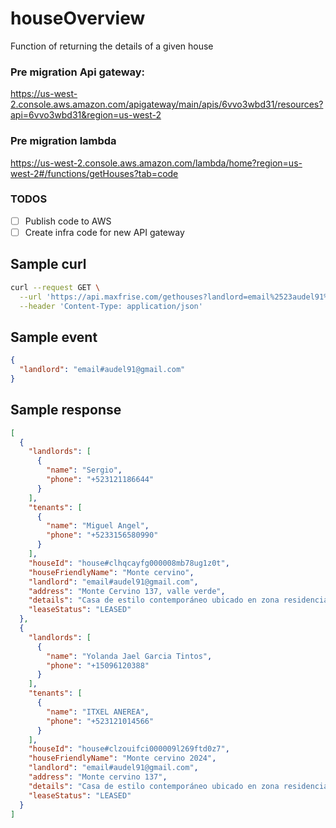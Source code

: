 # houseOverview

Function of returning the details of a given house

### Pre migration Api gateway:

https://us-west-2.console.aws.amazon.com/apigateway/main/apis/6vvo3wbd31/resources?api=6vvo3wbd31&region=us-west-2

### Pre migration lambda

https://us-west-2.console.aws.amazon.com/lambda/home?region=us-west-2#/functions/getHouses?tab=code

### TODOS

- [ ] Publish code to AWS
- [ ] Create infra code for new API gateway

## Sample curl

```bash
curl --request GET \
  --url 'https://api.maxfrise.com/gethouses?landlord=email%2523audel91%2540gmail.com' \
  --header 'Content-Type: application/json'
```

## Sample event

```json
{
  "landlord": "email#audel91@gmail.com"
}
```

## Sample response

```json
[
  {
    "landlords": [
      {
        "name": "Sergio",
        "phone": "+523121186644"
      }
    ],
    "tenants": [
      {
        "name": "Miguel Angel",
        "phone": "+5233156580990"
      }
    ],
    "houseId": "house#clhqcayfg000008mb78ug1z0t",
    "houseFriendlyName": "Monte cervino",
    "landlord": "email#audel91@gmail.com",
    "address": "Monte Cervino 137, valle verde",
    "details": "Casa de estilo contemporáneo ubicado en zona residencial. en primer nivel tiene cochera descubierta para dos autos, jardín frontal, vestíbulo de ingreso, medio baño, recámara con closet y baño completo, cubo de escaleras, sala, comedor, cocina integral con parrilla y campana, patio de servicio y jardín posterior; en planta alta, cubo de escaleras, distribuidor, terraza descubierta y recámara con closet y baño completo",
    "leaseStatus": "LEASED"
  },
  {
    "landlords": [
      {
        "name": "Yolanda Jael Garcia Tintos",
        "phone": "+15096120388"
      }
    ],
    "tenants": [
      {
        "name": "ITXEL ANEREA",
        "phone": "+523121014566"
      }
    ],
    "houseId": "house#clzouifci000009l269ftd0z7",
    "houseFriendlyName": "Monte cervino 2024",
    "landlord": "email#audel91@gmail.com",
    "address": "Monte cervino 137",
    "details": "Casa de estilo contemporáneo ubicado en zona residencial. en primer nivel tiene cochera descubierta para dos autos, jardín frontal, vestíbulo de ingreso, medio baño, recámara con closet y baño completo, cubo de escaleras, sala, comedor, cocina integral con parrilla y campana, patio de servicio y jardín posterior; en planta alta, cubo de escaleras, distribuidor, terraza descubierta y recámara con closet y baño completo",
    "leaseStatus": "LEASED"
  }
]
```

